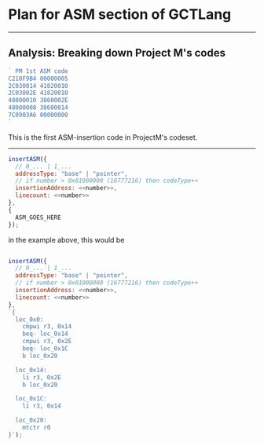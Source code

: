 # Plan for ASM section of GCTLang

---

## Analysis: Breaking down Project M's codes

```js
` PM 1st ASM code
C210F9B4 00000005
2C030014 41820010
2C03002E 41820010
48000010 3860002E
48000008 38600014
7C0903A6 00000000
`
```

This is the first ASM-insertion code in ProjectM's codeset.

---

```js
insertASM({
  // 0_... | 1_...
  addressType: "base" | "pointer",
  // if number > 0x01000000 (16777216) then codeType++
  insertionAddress: <<number>>,
  linecount: <<number>>
},
{
  ASM_GOES_HERE
});
```

in the example above, this would be

```js

insertASM({
  // 0_... | 1_...
  addressType: "base" | "pointer",
  // if number > 0x01000000 (16777216) then codeType++
  insertionAddress: <<number>>,
  linecount: <<number>>
},
`{
  loc_0x0:
    cmpwi r3, 0x14
    beq- loc_0x14
    cmpwi r3, 0x2E
    beq- loc_0x1C
    b loc_0x20

  loc_0x14:
    li r3, 0x2E
    b loc_0x20

  loc_0x1C:
    li r3, 0x14

  loc_0x20:
    mtctr r0
}`);

```